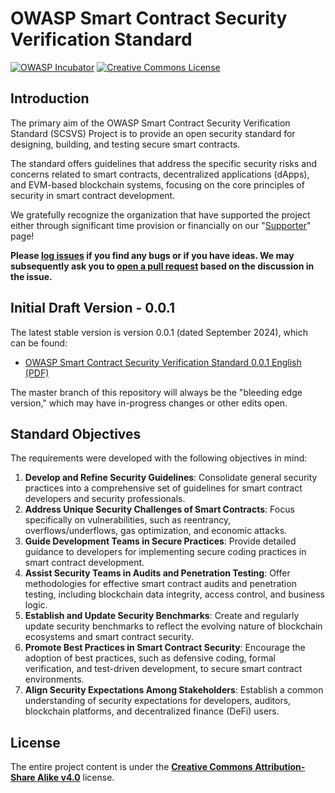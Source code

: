 # OWASP Smart Contract Security Verification Standard

[![OWASP Incubator](https://img.shields.io/badge/owasp-incubator-blue.svg)](https://owasp.org/www-project-smart-contract-security-verification-standard)
[![Creative Commons License](https://img.shields.io/badge/License-CC%20BY--SA%204.0-orange.svg)](https://creativecommons.org/licenses/by-sa/4.0/ "CC BY-SA 4.0")

## Introduction

The primary aim of the OWASP Smart Contract Security Verification Standard (SCSVS) Project is to provide an open security standard for designing, building, and testing secure smart contracts.

The standard offers guidelines that address the specific security risks and concerns related to smart contracts, decentralized applications (dApps), and EVM-based blockchain systems, focusing on the core principles of security in smart contract development.

We gratefully recognize the organization that have supported the project either through significant time provision or financially on our "[Supporter](https://github.com/OWASP/www-project-smart-contract-security-verification-standard/blob/main/SUPPORTERS.md)" page!

**Please [log issues](https://github.com/OWASP/www-project-smart-contract-security-verification-standard/issues) if you find any bugs or if you have ideas. We may subsequently ask you to [open a pull request](https://github.com/OWASP/www-project-smart-contract-security-verification-standard/pulls) based on the discussion in the issue.**

## Initial Draft Version - 0.0.1

The latest stable version is version 0.0.1 (dated September 2024), which can be found:

* [OWASP Smart Contract Security Verification Standard 0.0.1 English (PDF)](https://github.com/OWASP/www-project-smart-contract-security-verification-standard/releases/download/v0.0.1/OWASP_Smart_Contract_Security_Verification_Standard-0.0.1_en.pdf)

The master branch of this repository will always be the "bleeding edge version," which may have in-progress changes or other edits open.

## Standard Objectives

The requirements were developed with the following objectives in mind:

1. **Develop and Refine Security Guidelines**: Consolidate general security practices into a comprehensive set of guidelines for smart contract developers and security professionals.
2. **Address Unique Security Challenges of Smart Contracts**: Focus specifically on vulnerabilities, such as reentrancy, overflows/underflows, gas optimization, and economic attacks.
3. **Guide Development Teams in Secure Practices**: Provide detailed guidance to developers for implementing secure coding practices in smart contract development.
4. **Assist Security Teams in Audits and Penetration Testing**: Offer methodologies for effective smart contract audits and penetration testing, including blockchain data integrity, access control, and business logic.
5. **Establish and Update Security Benchmarks**: Create and regularly update security benchmarks to reflect the evolving nature of blockchain ecosystems and smart contract security.
6. **Promote Best Practices in Smart Contract Security**: Encourage the adoption of best practices, such as defensive coding, formal verification, and test-driven development, to secure smart contract environments.
7. **Align Security Expectations Among Stakeholders**: Establish a common understanding of security expectations for developers, auditors, blockchain platforms, and decentralized finance (DeFi) users.

## License

The entire project content is under the **[Creative Commons Attribution-Share Alike v4.0](LICENSE.md)** license.
